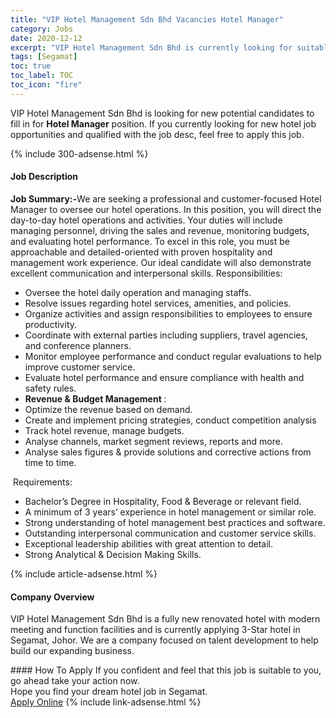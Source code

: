 ```yaml
---
title: "VIP Hotel Management Sdn Bhd Vacancies Hotel Manager" 
category: Jobs 
date: 2020-12-12 
excerpt: "VIP Hotel Management Sdn Bhd is currently looking for suitable person to fill in the Hotel Manager which positioned at Segamat" 
tags: [Segamat] 
toc: true 
toc_label: TOC 
toc_icon: "fire" 
--- 
```


<p>VIP Hotel Management Sdn Bhd is looking for new potential candidates to fill in for <b>Hotel Manager</b> position. If you currently looking for new hotel job opportunities and qualified with the job desc, feel free to apply this job.
</p>{% include 300-adsense.html %} 
<div><div><div><h4>Job Description</h4></div></div><div><div><span><div><div><strong>Job Summary:-</strong>We are seeking a professional and customer-focused Hotel Manager to oversee our hotel operations. In this position, you will direct the day-to-day hotel operations and activities. Your duties will include managing personnel, driving the sales and revenue, monitoring budgets, and evaluating hotel performance.&#160;To excel in this role, you must be approachable and detailed-oriented with proven hospitality and management work experience. Our ideal candidate will also demonstrate excellent communication and interpersonal skills.&#160;Responsibilities:<ul><li>Oversee the hotel daily operation and managing staffs.</li><li>Resolve issues regarding hotel services, amenities, and policies.</li><li>Organize activities and assign responsibilities to employees to ensure productivity.</li><li>Coordinate with external parties including suppliers, travel agencies, and conference planners.</li><li>Monitor employee performance and conduct regular evaluations to help improve customer service.</li><li>Evaluate hotel performance and ensure compliance with health and safety rules.</li><li><strong>Revenue &amp; Budget Management </strong>:</li><li>Optimize the revenue based on demand.</li><li>Create and implement pricing strategies, conduct competition analysis</li><li>Track hotel revenue, manage budgets.</li><li>Analyse channels, market segment reviews, reports and more.</li><li>Analyse sales figures &amp; provide solutions and corrective actions from time to time.</li></ul>&#160;Requirements:<ul><li>Bachelor&#8217;s Degree in Hospitality, Food &amp; Beverage or relevant field.</li><li>A minimum of 3 years&#8217; experience in hotel management or similar role.</li><li>Strong understanding of hotel management best practices and software.</li><li>Outstanding interpersonal communication and customer service skills.</li><li>Exceptional leadership abilities with great attention to detail.</li><li>Strong Analytical &amp; Decision Making Skills.</li></ul></div></div></span></div></div></div> 
{% include article-adsense.html %} 
<div><div><div><h4>Company Overview</h4></div></div><div><div><span><div><p>VIP Hotel Management Sdn Bhd is a fully new renovated hotel with modern meeting and function facilities and is currently applying 3-Star hotel in Segamat, Johor. We are a company focused on talent development to help build our expanding business.</p></div></span></div></div></div> 
#### How To Apply 
If you confident and feel that this job is suitable to you, go ahead take your action now. <br/> 
Hope you find your dream hotel job in Segamat. <br/> 
<a href="https://www.jobstreet.com.my/en/job/hotel-manager-4433110?jobId=jobstreet-my-job-4433110&sectionRank=4&token=0~0f9d4290-530a-484e-ac9f-f83c8acc35f6&fr=SRP%20View%20In%20New%20Ta" class="btn btn--info" target="_blank" rel="nofollow noopenner">Apply Online</a> 
{% include link-adsense.html %} 
